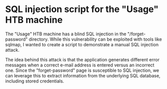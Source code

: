 # SQL injection script for the "Usage" HTB machine

The "Usage" HTB machine has a blind SQL injection in the "/forget-password" directory. While this vulnerability can be exploited with tools like sqlmap, I wanted to create a script to demonstrate a manual SQL injection attack.

The idea behind this attack is that the application generates different error messages when a correct e-mail address is entered versus an incorrect one. Since the "forget-password" page is susceptible to SQL injection, we can leverage this to extract information from the underlying SQL database, including stored credentials.
